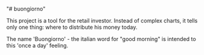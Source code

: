 "# buongiorno" 

This project is a tool for the retail investor. 
Instead of complex charts, it tells only one thing: where to distribute his money today.

The name 'Buongiorno' - the italian word for "good morning" is intended to this 'once a day' feeling.